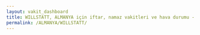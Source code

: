 ```yaml
---
layout: vakit_dashboard
title: WILLSTATT, ALMANYA için iftar, namaz vakitleri ve hava durumu - ilçe/eyalet seç
permalink: /ALMANYA/WILLSTATT/
---
```


<script type="text/javascript">
  var GLOBAL_COUNTRY = 'ALMANYA';
  var GLOBAL_CITY = 'WILLSTATT';
  var GLOBAL_STATE = '';
  var lat = 72;
  var lon = 21;
</script>
